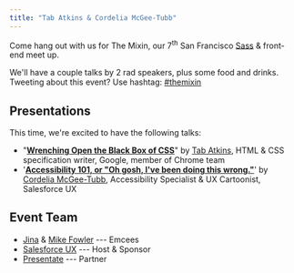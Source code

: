 ```yaml
---
title: "Tab Atkins & Cordelia McGee-Tubb"
---
```


Come hang out with us for The Mixin, our 7<sup>th</sup> San Francisco [Sass][]
& front-end meet up.

[sass]: http://sass-lang.com

We'll have a couple talks by 2 rad speakers, plus some food and drinks.
Tweeting about this event? Use hashtag: [#themixin][hashtag]

[hashtag]: https://twitter.com/search?q=#themixin

## Presentations
This time, we're excited to have the following talks:

* "**[Wrenching Open the Black Box of CSS][presentationA]**"
  by [Tab Atkins](http://www.xanthir.com/blog/), HTML & CSS specification
  writer, Google, member of Chrome team
* '**[Accessibility 101, or "Oh gosh, I've been doing this wrong."][presentationB]**'
  by [Cordelia McGee-Tubb](http://www.cordeliadillon.com/), Accessibility
  Specialist & UX Cartoonist, Salesforce UX

[presentationA]: http://www.xanthir.com/talks/2015-03-11-bis/
[presentationB]: http://cordeliadillon.com/talks/TheMixin/accessibility/IveBeenDoingThisWrong.pdf

## Event Team
* [Jina](http://jina.me/) & [Mike Fowler](http://mikefowler.me/) --- Emcees
* [Salesforce UX](http://twitter.com/salesforceux) --- Host & Sponsor
* [Presentate](http://presentate.com) --- Partner
